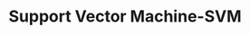 ---
title: "Support Vector Machine-SVM"

categories: ['']

tags: ['Support', 'Vector', 'Machine', 'SVM']

arabic: ['آلة الدعم الموجه', 'آلة متجهات الدعم']

publishers: ['المعالجة اﻵلية للنصوص العربية']

types: "word"

slug: ""
---